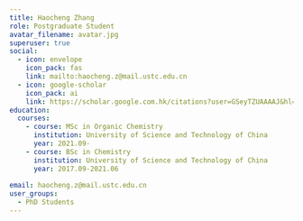 ```yaml
---
title: Haocheng Zhang
role: Postgraduate Student
avatar_filename: avatar.jpg
superuser: true
social:
  - icon: envelope
    icon_pack: fas
    link: mailto:haocheng.z@mail.ustc.edu.cn
  - icon: google-scholar
    icon_pack: ai
    link: https://scholar.google.com.hk/citations?user=GSeyTZUAAAAJ&hl=zh-CN
education:
  courses:
    - course: MSc in Organic Chemistry
      institution: University of Science and Technology of China
      year: 2021.09-
    - course: BSc in Chemistry
      institution: University of Science and Technology of China
      year: 2017.09-2021.06
    
email: haocheng.z@mail.ustc.edu.cn
user_groups:
  - PhD Students
---
```

